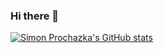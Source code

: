 ### Hi there 👋

[![Simon Prochazka's GitHub stats](https://github-readme-stats-simprochs-projects.vercel.app/api?username=SimProch&hide=stars&count_private=true&show_icons=true&theme=blueberry)](https://github.com/SimProch/github-readme-stats)
<!--
**SimProch/SimProch** is a ✨ _special_ ✨ repository because its `README.md` (this file) appears on your GitHub profile.

Here are some ideas to get you started:

- 🔭 I’m currently working on ...
- 🌱 I’m currently learning ...
- 👯 I’m looking to collaborate on ...
- 🤔 I’m looking for help with ...
- 💬 Ask me about ...
- 📫 How to reach me: ...
- 😄 Pronouns: ...
- ⚡ Fun fact: ...
-->

